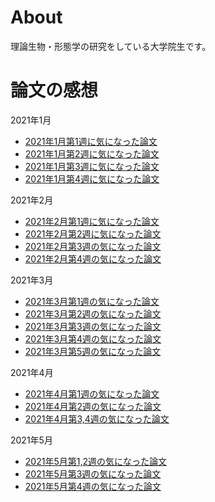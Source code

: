 # About
理論生物・形態学の研究をしている大学院生です。

# 論文の感想

2021年1月
+ [2021年1月第1週に気になった論文](2021_papers/20210101.md)
+ [2021年1月第2週に気になった論文](2021_papers/20210102.md)
+ [2021年1月第3週に気になった論文](2021_papers/20210103.md)
+ [2021年1月第4週に気になった論文](2021_papers/20210104.md)

2021年2月
+ [2021年2月第1週に気になった論文](2021_papers/20210201.md)
+ [2021年2月第2週に気になった論文](2021_papers/20210202.md)
+ [2021年2月第3週の気になった論文](2021_papers/20210203.md)
+ [2021年2月第4週の気になった論文](2021_papers/20210204.md)

2021年3月
+ [2021年3月第1週の気になった論文](2021_papers/20210301.md)
+ [2021年3月第2週の気になった論文](2021_papers/20210302.md)
+ [2021年3月第3週の気になった論文](2021_papers/20210303.md)
+ [2021年3月第4週の気になった論文](2021_papers/20210304.md)
+ [2021年3月第5週の気になった論文](2021_papers/20210305.md)

2021年4月
+ [2021年4月第1週の気になった論文](2021_papers/20210401.md)
+ [2021年4月第2週の気になった論文](2021_papers/20210402.md)
+ [2021年4月第3,4週の気になった論文](2021_papers/20210403.md)

2021年5月
+ [2021年5月第1,2週の気になった論文](2021_papers/20210501.md)
+ [2021年5月第3週の気になった論文](2021_papers/20210503.md)
+ [2021年5月第4週の気になった論文](2021_papers/20210504.md)